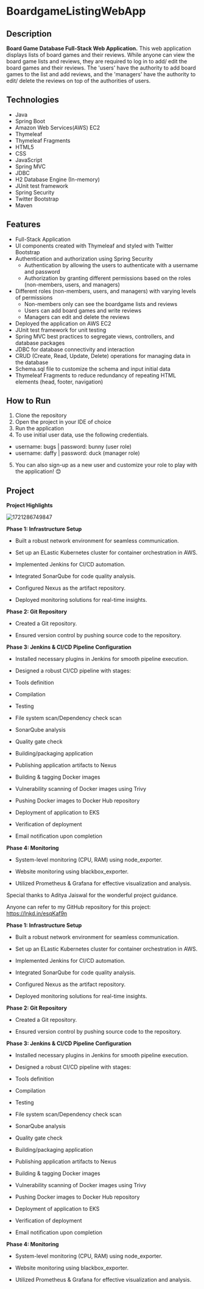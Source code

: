 # BoardgameListingWebApp

## Description

**Board Game Database Full-Stack Web Application.**
This web application displays lists of board games and their reviews. While anyone can view the board game lists and reviews, they are required to log in to add/ edit the board games and their reviews. The 'users' have the authority to add board games to the list and add reviews, and the 'managers' have the authority to edit/ delete the reviews on top of the authorities of users.  

## Technologies

- Java
- Spring Boot
- Amazon Web Services(AWS) EC2
- Thymeleaf
- Thymeleaf Fragments
- HTML5
- CSS
- JavaScript
- Spring MVC
- JDBC
- H2 Database Engine (In-memory)
- JUnit test framework
- Spring Security
- Twitter Bootstrap
- Maven

## Features

- Full-Stack Application
- UI components created with Thymeleaf and styled with Twitter Bootstrap
- Authentication and authorization using Spring Security
  - Authentication by allowing the users to authenticate with a username and password
  - Authorization by granting different permissions based on the roles (non-members, users, and managers)
- Different roles (non-members, users, and managers) with varying levels of permissions
  - Non-members only can see the boardgame lists and reviews
  - Users can add board games and write reviews
  - Managers can edit and delete the reviews
- Deployed the application on AWS EC2
- JUnit test framework for unit testing
- Spring MVC best practices to segregate views, controllers, and database packages
- JDBC for database connectivity and interaction
- CRUD (Create, Read, Update, Delete) operations for managing data in the database
- Schema.sql file to customize the schema and input initial data
- Thymeleaf Fragments to reduce redundancy of repeating HTML elements (head, footer, navigation)

## How to Run

1. Clone the repository
2. Open the project in your IDE of choice
3. Run the application
4. To use initial user data, use the following credentials.
  - username: bugs    |     password: bunny (user role)
  - username: daffy   |     password: duck  (manager role)
5. You can also sign-up as a new user and customize your role to play with the application! 😊

## Project
**Project Highlights** 

![1721286749847](https://github.com/user-attachments/assets/5bc34f85-5e30-4013-894c-7b14adc4007a)




**Phase 1: Infrastructure Setup**

- Built a robust network environment for seamless communication.

- Set up an ELastic Kubernetes cluster for container orchestration in AWS.

- Implemented Jenkins for CI/CD automation.

- Integrated SonarQube for code quality analysis.

- Configured Nexus as the artifact repository.

- Deployed monitoring solutions for real-time insights.



**Phase 2:  Git Repository**

- Created a  Git repository.

- Ensured version control by pushing source code to the repository.



**Phase 3: Jenkins & CI/CD Pipeline Configuration**

- Installed necessary plugins in Jenkins for smooth pipeline execution.

- Designed a robust CI/CD pipeline with stages:

 - Tools definition

 - Compilation

 - Testing

 - File system scan/Dependency check scan

 - SonarQube analysis

 - Quality gate check

 - Building/packaging application

 - Publishing application artifacts to Nexus

 - Building & tagging Docker images

 - Vulnerability scanning of Docker images using Trivy

 - Pushing Docker images to Docker Hub repository

 - Deployment of application to EKS

 - Verification of deployment

 - Email notification upon completion



**Phase 4: Monitoring**

- System-level monitoring (CPU, RAM) using node_exporter.

- Website monitoring using blackbox_exporter.

- Utilized Prometheus & Grafana for effective visualization and analysis.



Special thanks to Aditya Jaiswal for the wonderful project guidance.



Anyone can refer to my GitHub repository for this project: https://lnkd.in/esqKaf9n

**Phase 1: Infrastructure Setup**

- Built a robust network environment for seamless communication.

- Set up an ELastic Kubernetes cluster for container orchestration in AWS.

- Implemented Jenkins for CI/CD automation.

- Integrated SonarQube for code quality analysis.

- Configured Nexus as the artifact repository.

- Deployed monitoring solutions for real-time insights.



**Phase 2:  Git Repository**

- Created a  Git repository.

- Ensured version control by pushing source code to the repository.



**Phase 3: Jenkins & CI/CD Pipeline Configuration**

- Installed necessary plugins in Jenkins for smooth pipeline execution.

- Designed a robust CI/CD pipeline with stages:

 - Tools definition

 - Compilation

 - Testing

 - File system scan/Dependency check scan

 - SonarQube analysis

 - Quality gate check

 - Building/packaging application

 - Publishing application artifacts to Nexus

 - Building & tagging Docker images

 - Vulnerability scanning of Docker images using Trivy

 - Pushing Docker images to Docker Hub repository

 - Deployment of application to EKS

 - Verification of deployment

 - Email notification upon completion



**Phase 4: Monitoring**

- System-level monitoring (CPU, RAM) using node_exporter.

- Website monitoring using blackbox_exporter.

- Utilized Prometheus & Grafana for effective visualization and analysis.


